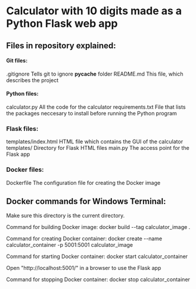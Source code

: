 # Calculator with 10 digits made as a Python Flask web app

## Files in repository explained:

#### Git files:
.gitignore          Tells git to ignore __pycache__ folder
README.md           This file, which describes the project

#### Python files:
calculator.py       All the code for the calculator
requirements.txt    File that lists the packages neccesary to install before running the Python program

### Flask files:
templates/index.html    HTML file which contains the GUI of the calculator
templates/              Directory for Flask HTML files
main.py                 The access point for the Flask app

### Docker files:
Dockerfile          The configuration file for creating the Docker image



## Docker commands for Windows Terminal:
Make sure this directory is the current directory.

Command for building Docker image:
docker build --tag calculator_image .

Command for creating Docker container:
docker create --name calculator_container -p 5001:5001 calculator_image

Command for starting Docker container:
docker start calculator_container

Open "http://localhost:5001/" in a browser to use the Flask app

Command for stopping Docker container:
docker stop calculator_container